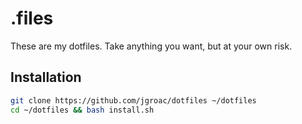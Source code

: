 # .files
These are my dotfiles. Take anything you want, but at your own risk.

## Installation

```bash
git clone https://github.com/jgroac/dotfiles ~/dotfiles
cd ~/dotfiles && bash install.sh
```

